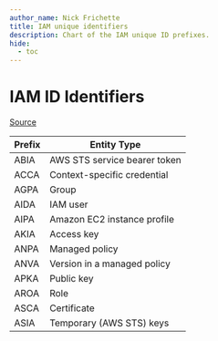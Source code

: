 ```yaml
---
author_name: Nick Frichette
title: IAM unique identifiers
description: Chart of the IAM unique ID prefixes.
hide:
  - toc
---
```


# IAM ID Identifiers

[Source](https://docs.aws.amazon.com/IAM/latest/UserGuide/reference_identifiers.html#identifiers-unique-ids)

| Prefix | Entity Type                  |
| ------ | ---------------------------  |
| ABIA   | AWS STS service bearer token |
| ACCA   | Context-specific credential  |
| AGPA   | Group                        |
| AIDA   | IAM user                     |
| AIPA   | Amazon EC2 instance profile  |
| AKIA   | Access key                   |
| ANPA   | Managed policy               |
| ANVA   | Version in a managed policy  |
| APKA   | Public key                   |
| AROA   | Role                         |
| ASCA   | Certificate                  |
| ASIA   | Temporary (AWS STS) keys     |